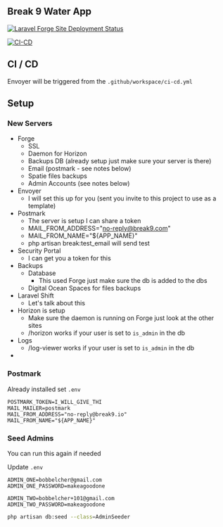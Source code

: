## Break 9 Water App

[![Laravel Forge Site Deployment Status](https://img.shields.io/endpoint?url=https%3A%2F%2Fforge.laravel.com%2Fsite-badges%2F672a55d7-caee-4ce2-bed1-eba6e0c185f2%3Fdate%3D1%26commit%3D1&style=flat)](https://forge.laravel.com/servers/662538/sites/1970721)


[![CI-CD](https://github.com/Break9dev/clean-water/actions/workflows/ci-cd.yml/badge.svg)](https://github.com/Break9dev/clean-water/actions/workflows/ci-cd.yml)


## CI / CD

Envoyer will be triggered from the `.github/workspace/ci-cd.yml`

## Setup

### New Servers
  * Forge
    * SSL
    * Daemon for Horizon
    * Backups DB (already setup just make sure your server is there)
    * Email (postmark - see notes below)
    * Spatie files backups
    * Admin Accounts (see notes below)
  * Envoyer
    * I will set this up for you (sent you invite to this project to use as a template)
  * Postmark
    * The server is setup I can share a token
    * MAIL_FROM_ADDRESS="no-reply@break9.com"
    * MAIL_FROM_NAME="${APP_NAME}"
    * php artisan break:test_email will send test
  * Security Portal
    * I can get you a token for this
  * Backups
    * Database
      * This used Forge just make sure the db is added to the dbs
    * Digital Ocean Spaces for files backups
  * Laravel Shift
    * Let's talk about this
  * Horizon is setup 
    * Make sure the daemon is running on Forge just look at the other sites
    * /horizon works if your user is set to `is_admin` in the db
  * Logs
    * /log-viewer works if your user is set to `is_admin` in the db
  * 

### Postmark

Already installed set `.env`

```dotenv
POSTMARK_TOKEN=I_WILL_GIVE_THI
MAIL_MAILER=postmark
MAIL_FROM_ADDRESS="no-reply@break9.io"
MAIL_FROM_NAME="${APP_NAME}"
```

### Seed Admins 

You can run this again if needed

Update `.env`

```dotenv
ADMIN_ONE=bobbelcher@gmail.com
ADMIN_ONE_PASSWORD=makeagoodone

ADMIN_TWO=bobbelcher+101@gmail.com
ADMIN_TWO_PASSWORD=makeagoodone
```

```bash 
php artisan db:seed --class=AdminSeeder
```
